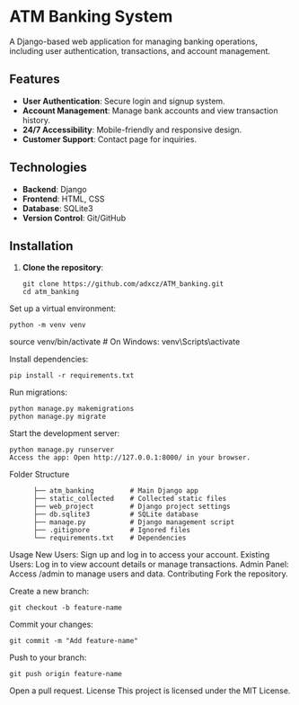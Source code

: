# ATM Banking System

A Django-based web application for managing banking operations, including user authentication, transactions, and account management.

## Features
- **User Authentication**: Secure login and signup system.
- **Account Management**: Manage bank accounts and view transaction history.
- **24/7 Accessibility**: Mobile-friendly and responsive design.
- **Customer Support**: Contact page for inquiries.

## Technologies
- **Backend**: Django
- **Frontend**: HTML, CSS
- **Database**: SQLite3
- **Version Control**: Git/GitHub

## Installation
1. **Clone the repository**:
   ```
   git clone https://github.com/adxcz/ATM_banking.git
   cd atm_banking
   
Set up a virtual environment:
```
python -m venv venv
```

source venv/bin/activate  # On Windows: venv\Scripts\activate


Install dependencies:
```
pip install -r requirements.txt
```

Run migrations:
```
python manage.py makemigrations
python manage.py migrate
```

Start the development server:
```
python manage.py runserver
Access the app: Open http://127.0.0.1:8000/ in your browser.
```
Folder Structure
```
      ├── atm_banking         # Main Django app
      ├── static_collected    # Collected static files
      ├── web_project         # Django project settings
      ├── db.sqlite3          # SQLite database
      ├── manage.py           # Django management script
      ├── .gitignore          # Ignored files
      └── requirements.txt    # Dependencies
```
Usage
New Users: Sign up and log in to access your account.
Existing Users: Log in to view account details or manage transactions.
Admin Panel: Access /admin to manage users and data.
Contributing
Fork the repository.


Create a new branch:
```
git checkout -b feature-name
```
Commit your changes:
```
git commit -m "Add feature-name"
```
Push to your branch:
```
git push origin feature-name
```
Open a pull request.
License
This project is licensed under the MIT License.
